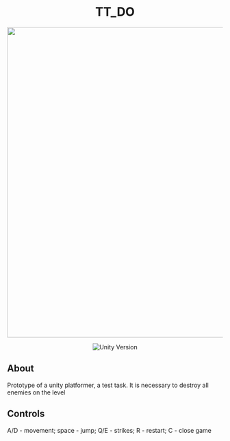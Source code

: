 <h1 align="center"> TT_DO </h1>
<p align="center">
      <img src="https://i.ibb.co/bQ4KnCH/2022-10-01-214218358.png" width="726">
</p>

<p align="center">
   <img src="https://img.shields.io/badge/Unity%20Version-2022.1.5f1-blue" alt="Unity Version">
</p>

## About

Prototype of a unity platformer, a test task. It is necessary to destroy all enemies on the level

## Controls

A/D - movement; space - jump; Q/E - strikes; R - restart; C - close game
